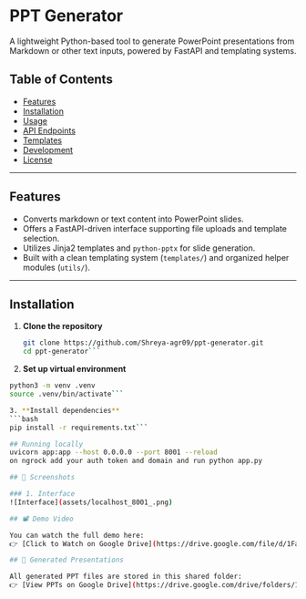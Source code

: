 # PPT Generator

A lightweight Python-based tool to generate PowerPoint presentations from Markdown or other text inputs, powered by FastAPI and templating systems.

## Table of Contents

- [Features](#features)
- [Installation](#installation)
- [Usage](#usage)
- [API Endpoints](#api-endpoints)
- [Templates](#templates)
- [Development](#development)
- [License](#license)

---

## Features

- Converts markdown or text content into PowerPoint slides.
- Offers a FastAPI-driven interface supporting file uploads and template selection.
- Utilizes Jinja2 templates and `python-pptx` for slide generation.
- Built with a clean templating system (`templates/`) and organized helper modules (`utils/`).

---

## Installation

1. **Clone the repository**  
   ```bash
   git clone https://github.com/Shreya-agr09/ppt-generator.git
   cd ppt-generator```
2. **Set up virtual environment**
  ```bash
  python3 -m venv .venv
  source .venv/bin/activate```

3. **Install dependencies**
  ```bash
  pip install -r requirements.txt```

## Running locally
uvicorn app:app --host 0.0.0.0 --port 8001 --reload
on ngrock add your auth token and domain and run python app.py

## 📸 Screenshots

### 1. Interface
![Interface](assets/localhost_8001_.png)

## 📽️ Demo Video

You can watch the full demo here:  
👉 [Click to Watch on Google Drive](https://drive.google.com/file/d/1Faj4mJyI3gfEXZm5VfC2FlJMnMIk4DpW/view?usp=sharing)

## 📂 Generated Presentations

All generated PPT files are stored in this shared folder:  
👉 [View PPTs on Google Drive](https://drive.google.com/drive/folders/1dKNXHqDuFlCYUjU7KtFSJSuJjDLpXfqq?usp=sharing)

